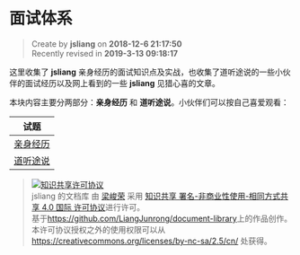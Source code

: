 面试体系
===

> Create by **jsliang** on **2018-12-6 21:17:50**  
> Recently revised in **2019-3-13 09:18:17**

这里收集了 **jsliang** 亲身经历的面试知识点及实战，也收集了道听途说的一些小伙伴的面试经历以及网上看到的一些 **jsliang** 见猎心喜的文章。

本块内容主要分两部分：**亲身经历** 和 **道听途说**。小伙伴们可以按自己喜爱观看：

| 试题 |
| --- |
| [亲身经历](./PersonalExperience/README.md) |
| [道听途说](./Hearsay/README.md) |

> <a rel="license" href="http://creativecommons.org/licenses/by-nc-sa/4.0/"><img alt="知识共享许可协议" style="border-width:0" src="https://i.creativecommons.org/l/by-nc-sa/4.0/88x31.png" /></a><br /><span xmlns:dct="http://purl.org/dc/terms/" property="dct:title">jsliang 的文档库</span> 由 <a xmlns:cc="http://creativecommons.org/ns#" href="https://github.com/LiangJunrong/document-library" property="cc:attributionName" rel="cc:attributionURL">梁峻荣</a> 采用 <a rel="license" href="http://creativecommons.org/licenses/by-nc-sa/4.0/">知识共享 署名-非商业性使用-相同方式共享 4.0 国际 许可协议</a>进行许可。<br />基于<a xmlns:dct="http://purl.org/dc/terms/" href="https://github.com/LiangJunrong/document-library" rel="dct:source">https://github.com/LiangJunrong/document-library</a>上的作品创作。<br />本许可协议授权之外的使用权限可以从 <a xmlns:cc="http://creativecommons.org/ns#" href="https://creativecommons.org/licenses/by-nc-sa/2.5/cn/" rel="cc:morePermissions">https://creativecommons.org/licenses/by-nc-sa/2.5/cn/</a> 处获得。